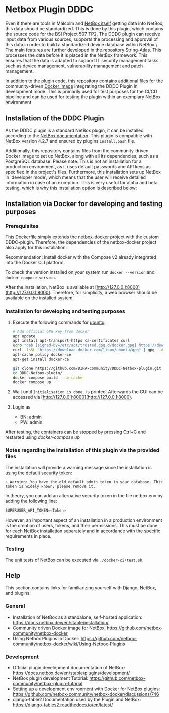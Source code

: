 # Netbox Plugin DDDC

Even if there are tools in Malcolm and [NetBox itself](https://docs.netboxlabs.com/netbox-extensions/diode-overview/) getting data into NetBox, this data should be standardized. This is done by this plugin, which contains the source code for the BSI Project 507 TP2. The DDDC plugin can receive input data from various sources, supports the processing and approval of this data in order to build a standardized device database within NetBox.\\
The main features are further developed in the repository [String-Atlas](https://github.com/DINA-community/String-Atlas). This processes the data before it is placed in the NetBox framework. This ensures that the data is adapted to support IT security management tasks such as device management, vulnerability management and patch management.

In addition to the plugin code, this repository contains additional files for the community-driven [Docker image](https://github.com/netbox-community/netbox-docker) integrating the DDDC Plugin in development mode. This is primarily used for test purposes for the CI/CD pipeline and can be used for testing the plugin within an exemplary NetBox environment.

## Installation of the DDDC Plugin

As the DDDC plugin is a standard NetBox plugin, it can be installed according to the [NetBox documentation](https://docs.netbox.dev/en/stable/plugins/#installing-plugins). This plugin is compatible with NetBox version 4.2.7 and ensured by plugins `install.bash` file.

Additionally, this repository contains files from the community-driven Docker image to set up NetBox, along with all its dependencies, such as a PostgreSQL database. Please note: This is not an installation for a production environment, as it uses default passwords and API keys as specified in the project's files. Furthermore, this installation sets up NetBox in 'developer mode', which means that the user will receive detailed information in case of an exception. This is very useful for alpha and beta testing, which is why this installation option is described below:

## Installation via Docker for developing and testing purposes

### Prerequisites

This Dockerfile simply extends the [netbox-docker](https://github.com/netbox-community/netbox-docker) project with the custom DDDC-plugin. Therefore, the dependencies of the netbox-docker project also apply for this installation:

Recommendation: Install docker with the Compose v2 already integrated into the Docker CLI platform.

To check the version installed on your system run `docker --version` and `docker compose version`.

After the installation, NetBox is available at [http://127.0.0.1:8000](http://127.0.0.1:8000).
Therefore, for simplicity, a web browser should be available on the installed system.

### Installation for developing and testing purposes

1. Execute the following commands for [ubuntu](https://docs.docker.com/engine/install/ubuntu/):

    ```bash
    # Add official GPG key from docker
    apt update
    apt install apt-transport-https ca-certificates curl
    echo "deb [signed-by=/etc/apt/trusted.gpg.d/docker.gpg] https://download.docker.com/linux/ubuntu $(lsb_release -cs) stable" | sudo tee /etc/apt/sources.list.d/docker.list
    curl -fsSL "https://download.docker.com/linux/ubuntu/gpg" | gpg --dearmor | sudo tee /etc/apt/trusted.gpg.d/docker.gpg > /dev/null
    apt-cache policy docker-ce
    apt-get install docker-ce
    ```

    ```bash
    git clone https://github.com/DINA-community/DDDC-Netbox-plugin.git
    cd DDDC-Netbox-plugin/
    docker compose build --no-cache
    docker compose up
    ```

2. Wait until `Initialisation is done.` is printed. Afterwards the GUI can be accessed via [http://127.0.0.1:8000](http://127.0.0.1:8000).
3. Login as
    - BN: admin
    - PW: admin

After testing, the containers can be stopped by pressing Ctrl+C and restarted using *docker-compose up*

### Notes regarding the installation of this plugin via the provided files

The installation will provide a warning message since the installation is using the default security token:

```text
⚠️ Warning: You have the old default admin token in your database. This token is widely known; please remove it.
```

In theory, you can add an alternative security token in the file netbox.env by adding the following line:

```python
SUPERUSER_API_TOKEN=<Token>
```

However, an important aspect of an installation in a production environment is the creation of users, tokens, and their permissions. This must be done for each NetBox installation separately and in accordance with the specific requirements in place.

### Testing

The unit tests of NetBox can be executed via `./docker-ci/test.sh`.

## Help

This section contains links for familiarizing yourself with Django, NetBox, and plugins.

### General

- Installation of NetBox as a standalone, self-hosted application: <https://docs.netbox.dev/en/stable/installation/>
- Community driven Docker image for NetBox: <https://github.com/netbox-community/netbox-docker>
- Using Netbox Plugins in Docker: <https://github.com/netbox-community/netbox-docker/wiki/Using-Netbox-Plugins>

### Development

- Official plugin development documentation of NetBox: <https://docs.netbox.dev/en/stable/plugins/development/>
- NetBox plugin development Tutorial: <https://github.com/netbox-community/netbox-plugin-tutorial>
- Setting up a development environment with Docker for NetBox plugins: <https://github.com/netbox-community/netbox-docker/discussions/746>
- django-table2 Documentation used by the Plugin and NetBox: <https://django-tables2.readthedocs.io/en/latest/>
